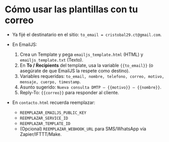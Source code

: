 # Cómo usar las plantillas con tu correo

- Ya fijé el destinatario en el sitio: `to_email = cristobal29.ct@gmail.com`.
- En EmailJS:
  1. Crea un Template y pega `emailjs_template.html` (HTML) y `emailjs_template.txt` (Texto).
  2. En **To / Recipients** del template, usa la variable `{{to_email}}` (o asegúrate de que EmailJS la respete como destino).
  3. Variables requeridas: `to_email, nombre, telefono, correo, motivo, mensaje, cuerpo, timestamp`.
  4. Asunto sugerido: `Nueva consulta DMTP — {{motivo}} — {{nombre}}`.
  5. Reply-To: `{{correo}}` para responder al cliente.

- En `contacto.html` recuerda reemplazar:
  - `REEMPLAZAR_EMAILJS_PUBLIC_KEY`
  - `REEMPLAZAR_SERVICE_ID`
  - `REEMPLAZAR_TEMPLATE_ID`
  - (Opcional) `REEMPLAZAR_WEBHOOK_URL` para SMS/WhatsApp vía Zapier/IFTTT/Make.
